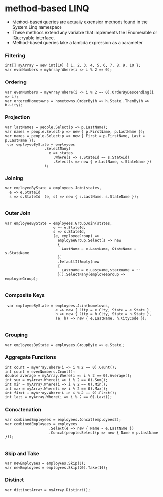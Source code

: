 # method-based LINQ 
- Method-based queries are actually extension methods found in the System.Linq namespace
- These methods extend any variable that implements the IEnumerable<T> or IQueryable<T> interface.
- Method-based queries take a lambda expression as a parameter
### Filtering 
```
int[] myArray = new int[10] { 1, 2, 3, 4, 5, 6, 7, 8, 9, 10 };
var evenNumbers = myArray.Where(i => i % 2 == 0);
```
### Ordering 
```
var evenNumbers = myArray.Where(i => i % 2 == 0).OrderByDescending(i => i);
var orderedHometowns = hometowns.OrderBy(h => h.State).ThenBy(h => h.City);
```
### Projection 
```
var lastNames = people.Select(p => p.LastName);
var names = people.Select(p => new { p.FirstName, p.LastName });
var names = people.Select(p => new { First = p.FirstName, Last = p.LastName });
 var employeeByState = employees
                  .SelectMany(
                    e => states
                      .Where(s => e.StateId == s.StateId)
                      .Select(s => new { e.LastName, s.StateName })
                  );
```
### Joining 
```
var employeeByState = employees.Join(states,                                          
  e => e.StateId,                                          
  s => s.StateId, (e, s) => new { e.LastName, s.StateName });
 
```
### Outer Join
```
var employeeByState = employees.GroupJoin(states,            
                      e => e.StateId,            
                      s => s.StateId,            
                      (e, employeeGroup) => 
                        employeeGroup.Select(s => new                 
                        {                     
                          LastName = e.LastName, StateName = s.StateName                 
                        })
                        .DefaultIfEmpty(new                     
                        {                         
                          LastName = e.LastName,StateName = ""                     
                        })).SelectMany(employeeGroup => employeeGroup);
 
```
### Composite Keys 
```
 var employeeByState = employees.Join(hometowns,                                       
                       e => new { City = e.City, State = e.State },                                       
                       h => new { City = h.City, State = h.State },                                       
                       (e, h) => new { e.LastName, h.CityCode });
 
 ```
### Grouping 
```
var employeesByState = employees.GroupBy(e => e.State); 
```
### Aggregate Functions 
```
int count = myArray.Where(i => i % 2 == 0).Count();
int count = evenNumbers.Count();
double average = myArray.Where(i => i % 2 == 0).Average();
int sum = myArray.Where(i => i % 2 == 0).Sum();
int min = myArray.Where(i => i % 2 == 0).Min();
int max = myArray.Where(i => i % 2 == 0).Max();
int first = myArray.Where(i => i % 2 == 0).First();
int last = myArray.Where(i => i % 2 == 0).Last();

```

### Concatenation 
```
var combinedEmployees = employees.Concat(employees2);
var combinedEmployees = employees
                    .Select(e => new { Name = e.LastName })
                    .Concat(people.Select(p => new { Name = p.LastName }));
 
```
### Skip and Take 
```
var newEmployees = employees.Skip(1);
var newEmployees = employees.Skip(20).Take(10);
```
### Distinct
```
var distinctArray = myArray.Distinct();
```







